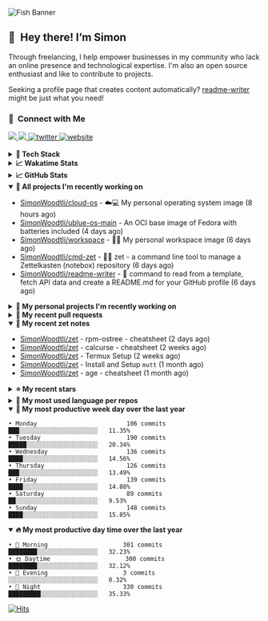 ![Fish Banner](assets/fish.webp)

## 👋 &nbsp;Hey there! I’m Simon

Through freelancing, I help empower businesses in my community who lack
an online presence and technological expertise. I'm also an open source
enthusiast and like to contribute to projects.

Seeking a profile page that creates content automatically?
[readme-writer] might be just what you need!

### 🤝 &nbsp;Connect with Me

<div align="left">
<a href="https://linkedin.com/in/simonwoodtli" target="_blank">
<img src="https://img.shields.io/badge/linkedin-1E77B5?style=for-the-badge&logo=linkedin&logoColor=white alt=linkedin" />
</a>
<a href="https://github.com/simonwoodtli" target="_blank">
<img src="https://img.shields.io/badge/github-24292E?style=for-the-badge&logo=github&logoColor=white alt=github" />
</a>
<a href="https://twitter.com/simonwoodtlidev" target="_blank">
<img src="https://img.shields.io/badge/twitter-26a7de?style=for-the-badge&logo=twitter&logoColor=white" alt="twitter"/>
</a>
<a href="https://simonwoodtli.com" target="_blank">
<img src="https://img.shields.io/badge/website-E2925F?style=for-the-badge&logo=google-chrome&logoColor=white" alt="website"/>
</a>
</div>
<br/>


<details>
  <summary><b>🧰 Tech Stack</b></summary>
  <div align="center">

  ![JavaScript](https://img.shields.io/badge/-JavaScript-333333?style=flat&logo=javascript)&nbsp;
  ![HTML](https://img.shields.io/badge/-HTML-333333?style=flat&logo=HTML5)&nbsp;
  ![CSS](https://img.shields.io/badge/-CSS-333333?style=flat&logo=CSS3&logoColor=1572B6)&nbsp;
  ![Shell](https://img.shields.io/badge/-Bash-333333?style=flat&logo=shell)&nbsp;
  ![Python](https://img.shields.io/badge/-Python-333333?style=flat&logo=python)&nbsp;
  ![Go](https://img.shields.io/badge/-Go-333333?style=flat&logo=go)&nbsp;
  ![PostgreSQL](https://img.shields.io/badge/-PostgreSQL-333333?style=flat&logo=postgresql)&nbsp;
  ![MongoDB](https://img.shields.io/badge/-MongoDB-333333?style=flat&logo=mongodb)
  ![Node.js](https://img.shields.io/badge/-Node.js-333333?style=flat&logo=node.js)&nbsp;
  ![Bootstrap](https://img.shields.io/badge/-Bootstrap-333333?style=flat&logo=bootstrap&logoColor=563D7C)&nbsp;
  ![Git](https://img.shields.io/badge/-Git-333333?style=flat&logo=git)&nbsp;
  ![GitHub Actions](https://img.shields.io/badge/-GitHub%20Actions-333333?style=flat&logo=github)&nbsp;
  ![Docker](https://img.shields.io/badge/-Docker-333333?style=flat&logo=docker)&nbsp;
  ![Markdown](https://img.shields.io/badge/-Markdown-333333?style=flat&logo=markdown)&nbsp;
  ![Vim](https://img.shields.io/badge/-Vim-333333?style=flat&logo=vim)&nbsp;
  ![Linux](https://img.shields.io/badge/-Linux-333333?style=flat&logo=linux)&nbsp;
  </div>
</details>

<details>
  <summary><b>📈 Wakatime Stats</b></summary>
  <p align="center"><a href="https://wakatime.com/@SimonWoodtli">
  <img align="center" width="400" height="300" src="https://wakatime.com/share/@SimonWoodtli/7761bcef-e104-47d9-912a-dfd6bf08868b.svg" />
  </a>
  <a href="https://wakatime.com/@SimonWoodtli">
  <img align="center" width="400" height="300" src="https://wakatime.com/share/@SimonWoodtli/341953df-6a40-47b7-8220-ace4eabe0a17.svg" />
  </a></p>

  <h4><b>💬 I've been working with the following languages over the last 7 days</b></h4>

```
• YAML                           4 hrs 37 mins                  ███████░░░░░░░░░░░░░░░░░░   28.35%
• RPMSpec                        3 hrs 49 mins                  ██████░░░░░░░░░░░░░░░░░░░   23.39%
• Bash                           2 hrs 16 mins                  ███░░░░░░░░░░░░░░░░░░░░░░   13.97%
• Markdown                       1 hr 30 mins                   ██░░░░░░░░░░░░░░░░░░░░░░░   9.23%
• dockerfile                     53 mins                        █░░░░░░░░░░░░░░░░░░░░░░░░   5.51%
• JSON                           53 mins                        █░░░░░░░░░░░░░░░░░░░░░░░░   5.46%
• sh                             51 mins                        █░░░░░░░░░░░░░░░░░░░░░░░░   5.24%
• Docker                         47 mins                        █░░░░░░░░░░░░░░░░░░░░░░░░   4.9%
• conf                           29 mins                        █░░░░░░░░░░░░░░░░░░░░░░░░   3.04%
• Other                          5 mins                         ░░░░░░░░░░░░░░░░░░░░░░░░░   0.55%
• just                           2 mins                         ░░░░░░░░░░░░░░░░░░░░░░░░░   0.31%
• gitignore                      0 secs                         ░░░░░░░░░░░░░░░░░░░░░░░░░   0.05%
• Text                           0 secs                         ░░░░░░░░░░░░░░░░░░░░░░░░░   0.01%
```

  <h4>👷 I've been working on the following projects over the last 7 days</h4>

```
• cloud-os                       14 hrs 1 min                   █████████████████████░░░░   85.91%
• Unknown Project                52 mins                        █░░░░░░░░░░░░░░░░░░░░░░░░   5.33%
• Private                        24 mins                        █░░░░░░░░░░░░░░░░░░░░░░░░   2.48%
• zet                            18 mins                        ░░░░░░░░░░░░░░░░░░░░░░░░░   1.91%
• dotfiles                       16 mins                        ░░░░░░░░░░░░░░░░░░░░░░░░░   1.69%
• ublue-main                     7 mins                         ░░░░░░░░░░░░░░░░░░░░░░░░░   0.79%
• workspace                      5 mins                         ░░░░░░░░░░░░░░░░░░░░░░░░░   0.61%
• dotfiles-old                   5 mins                         ░░░░░░░░░░░░░░░░░░░░░░░░░   0.55%
• readme-writer                  4 mins                         ░░░░░░░░░░░░░░░░░░░░░░░░░   0.42%
• cmd-zet                        3 mins                         ░░░░░░░░░░░░░░░░░░░░░░░░░   0.32%
```

  <h4><b>🛠️ I've been working with the following editors over the last 7 days</b></h4>

```
• Vim                            16 hrs 19 mins                 █████████████████████████   100%
```

  <h4><b>💻 I've been working with the following operating systems over the last 7 days</b></h4>

```
• Linux                          16 hrs 19 mins                 █████████████████████████   100%
```

</details>

<details>
  <summary><b>📈 GitHub Stats</b></summary>
  <div align="center"><a href="https://github.com/anuraghazra/github-readme-stats"><img
  src="https://github-readme-stats.vercel.app/api?username=simonwoodtli&show_icons=true&locale=en&theme=gruvbox"
  align="center" width="40%" height="20%"/></a>
  <a href="https://github-readme-streak-stats.herokuapp.com/"><img src="https://github-readme-streak-stats.herokuapp.com/?user=simonwoodtli&theme=gruvbox"
  align="center" width="40%" height="20%"/></a>
  </div>
</details>

<details open="">
  <summary><b>👷 All projects I'm recently working on</b></summary>

* [SimonWoodtli/cloud-os](https://github.com/SimonWoodtli/cloud-os) - ☁️💻 My personal operating system image (8 hours ago)
* [SimonWoodtli/ublue-os-main](https://github.com/SimonWoodtli/ublue-os-main) - An OCI base image of Fedora with batteries included (4 days ago)
* [SimonWoodtli/workspace](https://github.com/SimonWoodtli/workspace) - 🤖🐳 My personal workspace image (6 days ago)
* [SimonWoodtli/cmd-zet](https://github.com/SimonWoodtli/cmd-zet) - 👨‍💻 zet - a command line tool to manage a  Zettelkasten (notebox) repository (6 days ago)
* [SimonWoodtli/readme-writer](https://github.com/SimonWoodtli/readme-writer) - 🤖 command to read from a template, fetch API data and create a README.md for your GitHub profile (6 days ago)

</details>
<details>
  <summary><b>🌱 My personal projects I'm recently working on</b></summary>

* [SimonWoodtli/cloud-os](https://github.com/SimonWoodtli/cloud-os) - ☁️💻 My personal operating system image (8 hours ago)
* [SimonWoodtli/ublue-os-main](https://github.com/SimonWoodtli/ublue-os-main) - An OCI base image of Fedora with batteries included (4 days ago)
* [SimonWoodtli/workspace](https://github.com/SimonWoodtli/workspace) - 🤖🐳 My personal workspace image (6 days ago)
* [SimonWoodtli/cmd-zet](https://github.com/SimonWoodtli/cmd-zet) - 👨‍💻 zet - a command line tool to manage a  Zettelkasten (notebox) repository (6 days ago)
* [SimonWoodtli/readme-writer](https://github.com/SimonWoodtli/readme-writer) - 🤖 command to read from a template, fetch API data and create a README.md for your GitHub profile (6 days ago)

</details>
<details>
  <summary><b>🔨 My recent pull requests</b></summary>

* [feat: add wireguard-generate-keys script](https://github.com/SimonWoodtli/dotfiles-old/pull/14) on [SimonWoodtli/dotfiles-old](https://github.com/SimonWoodtli/dotfiles-old) (7 months ago)
* [feat: add video-to-gif script](https://github.com/SimonWoodtli/dotfiles-old/pull/13) on [SimonWoodtli/dotfiles-old](https://github.com/SimonWoodtli/dotfiles-old) (7 months ago)
* [feat: add spoof-mac-linux script](https://github.com/SimonWoodtli/dotfiles-old/pull/12) on [SimonWoodtli/dotfiles-old](https://github.com/SimonWoodtli/dotfiles-old) (7 months ago)
* [feat: add sp-tmux script](https://github.com/SimonWoodtli/dotfiles-old/pull/11) on [SimonWoodtli/dotfiles-old](https://github.com/SimonWoodtli/dotfiles-old) (7 months ago)
* [feat: add sp script](https://github.com/SimonWoodtli/dotfiles-old/pull/10) on [SimonWoodtli/dotfiles-old](https://github.com/SimonWoodtli/dotfiles-old) (7 months ago)

</details>
<details open="">
  <summary><b>📝 My recent zet notes</b></summary>

* [SimonWoodtli/zet](https://github.com/SimonWoodtli/zet/tree/3d9625f8bc632c595fa8b28b6f6f09026dd9eec2/20230418171555) - rpm-ostree - cheatsheet (2 days ago)
* [SimonWoodtli/zet](https://github.com/SimonWoodtli/zet/tree/ac39e3c3413746ceaca835b27435b1307b8ece5a/20230405141750) - calcurse - cheatsheet (2 weeks ago)
* [SimonWoodtli/zet](https://github.com/SimonWoodtli/zet/tree/048ec158f111c6e045c75a30f62ef4ab1aee72f4/20230402010650) - Termux Setup (2 weeks ago)
* [SimonWoodtli/zet](https://github.com/SimonWoodtli/zet/tree/922c07ce713a428d56ac4af1b8c8572533e26066/20230317140539) - Install and Setup `mutt` (1 month ago)
* [SimonWoodtli/zet](https://github.com/SimonWoodtli/zet/tree/322a3fb47e64015a1a697c6d21b3cdecf50d3f05/20230315195114) - age - cheatsheet (1 month ago)

</details>
<details>
  <summary><b>⭐ My recent stars</b></summary>

* [lm-sys/FastChat](https://github.com/lm-sys/FastChat) - The release repo for "Vicuna: An Open Chatbot Impressing GPT-4" (2 weeks ago)
* [mozilla/sops](https://github.com/mozilla/sops) - Simple and flexible tool for managing secrets (1 month ago)
* [casey/just](https://github.com/casey/just) - 🤖 Just a command runner (1 month ago)
* [ublue-os/main](https://github.com/ublue-os/main) - An OCI base image of Fedora with batteries included (1 month ago)
* [ublue-os/boxkit](https://github.com/ublue-os/boxkit) - A blingier starting image for Toolbx and Distrobox. (1 month ago)

</details>
<details>
  <summary><b>💬 My most used language per repos</b></summary>

```
• Shell                          8 repos                        ██████████████░░░░░░░░░░░   57.14%
• JavaScript                     1 repo                         ██░░░░░░░░░░░░░░░░░░░░░░░   7.14%
• CSS                            3 repos                        █████░░░░░░░░░░░░░░░░░░░░   21.43%
• Nix                            1 repo                         ██░░░░░░░░░░░░░░░░░░░░░░░   7.14%
• HTML                           1 repo                         ██░░░░░░░░░░░░░░░░░░░░░░░   7.14%
```

</details>
<details open="">
  <summary><b>📆 My most productive week day over the last year</b></summary>

```
• Monday                         106 commits                    ███░░░░░░░░░░░░░░░░░░░░░░   11.35%
• Tuesday                        190 commits                    █████░░░░░░░░░░░░░░░░░░░░   20.34%
• Wednesday                      136 commits                    ████░░░░░░░░░░░░░░░░░░░░░   14.56%
• Thursday                       126 commits                    ███░░░░░░░░░░░░░░░░░░░░░░   13.49%
• Friday                         139 commits                    ████░░░░░░░░░░░░░░░░░░░░░   14.88%
• Saturday                       89 commits                     ██░░░░░░░░░░░░░░░░░░░░░░░   9.53%
• Sunday                         148 commits                    ████░░░░░░░░░░░░░░░░░░░░░   15.85%
```

</details>
<details open="">
  <summary><b>🔥 My most productive day time over the last year</b></summary>

```
• 🌅 Morning                     301 commits                    ████████░░░░░░░░░░░░░░░░░   32.23%
• 🌞 Daytime                     300 commits                    ████████░░░░░░░░░░░░░░░░░   32.12%
• 🌇 Evening                     3 commits                      ░░░░░░░░░░░░░░░░░░░░░░░░░   0.32%
• 🌃 Night                       330 commits                    █████████░░░░░░░░░░░░░░░░   35.33%
```

</details>

[![Hits](https://hits.seeyoufarm.com/api/count/incr/badge.svg?url=https%3A%2F%2Fgithub.com%2Fsimonwoodtli&count_bg=%23689D6A&title_bg=%23282828&icon=&icon_color=%23E7E7E7&title=views+%28today+%2F+total%29&edge_flat=false)](https://hits.seeyoufarm.com)

[readme-writer]: <https://github.com/SimonWoodtli/readme-writer>
